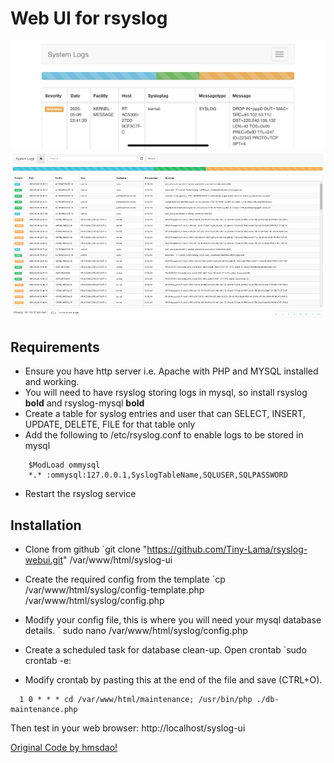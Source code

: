 # Web UI for rsyslog

![Alt text](/images/mobile-screenshot.jpg?raw=true "Screenshot")
![Alt text](/images/screenshot.png?raw=true "Screenshot")


Requirements
---
* Ensure you have http server i.e. Apache with PHP and MYSQL installed and working.
* You will need to have rsyslog storing logs in mysql, so install rsyslog **bold** and rsyslog-mysql **bold**
* Create a table for syslog entries and user that can SELECT, INSERT, UPDATE, DELETE, FILE for that table only
* Add the following to /etc/rsyslog.conf to enable logs to be stored in mysql
```
    $ModLoad ommysql
    *.* :ommysql:127.0.0.1,SyslogTableName,SQLUSER,SQLPASSWORD
```
* Restart the rsyslog service

Installation
---
* Clone from github
`git clone "https://github.com/Tiny-Lama/rsyslog-webui.git" /var/www/html/syslog-ui

* Create the required config from the template
`cp /var/www/html/syslog/config-template.php /var/www/html/syslog/config.php

* Modify your config file, this is where you will need your mysql database details.
` sudo nano /var/www/html/syslog/config.php

* Create a scheduled task for database clean-up. Open crontab
`sudo crontab -e:

* Modify crontab by pasting this at the end of the file and save (CTRL+O).
```
  1 0 * * * cd /var/www/html/maintenance; /usr/bin/php ./db-maintenance.php
```

Then test in your web browser:
http://localhost/syslog-ui

[Original Code by hmsdao!](https://github.com/hmsdao/bootstrap-rsyslog-ui)
